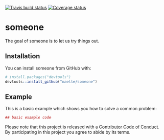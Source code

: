  [![Travis build status](https://travis-ci.org/maelle/someone.svg?branch=master)](https://travis-ci.org/maelle/someone) [![Coverage status](https://codecov.io/gh/maelle/someone/branch/master/graph/badge.svg)](https://codecov.io/github/maelle/someone?branch=master)

# someone

The goal of someone is to let us try things out.

## Installation

You can install someone from GitHub with:


``` r
# install.packages("devtools")
devtools::install_github("maelle/someone")
```

## Example

This is a basic example which shows you how to solve a common problem:

``` r
## basic example code
```

  Please note that this project is released with a [Contributor Code of Conduct](CODE_OF_CONDUCT.md).
  By participating in this project you agree to abide by its terms.
